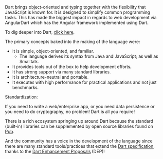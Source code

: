 Dart brings object-oriented and typing together with the flexibility that JavaScript is known for.  It is designed to simplify common programming tasks. This has made the biggest impact in regards to web development via AngularDart which has the Angular framework implemented using Dart.

To dig deeper into Dart, [click here](https://en.wikipedia.org/wiki/Dart_(programming_language)).

The primary concepts baked into the making of the language were:

 - It is simple, object-oriented, and familiar.
   * The language derives its syntax from Java and JavaScript; as well as Smalltalk.
 - It provides tools out of the box to help development efforts.
 - It has strong support via many standard libraries.
 - It is architecture-neutral and portable.
 - It executes with high performance for practical applications and not just benchmarks.

Standardization:

If you need to write a web/enterprise app, or you need data persistence or you need to do cryptography, no problem!
Dart is all you require!

There is a rich ecosystem springing up around Dart because the standard (built-in) libraries can be supplemented by open source libraries found on [Pub](https://pub.dartlang.org).

And the community has a voice in the development of the language since there are many standard tools/practices that extend the [Dart specification](https://www.dartlang.org/guides/language/spec), thanks to the [Dart Enhancement Proposals](https://github.com/dart-lang/dart_enhancement_proposals) (DEP)!

